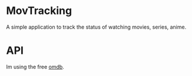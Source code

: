 # MovTracking
A simple application to track the status of watching movies, series, anime.

# API
Im using the free  [omdb](https://www.omdbapi.com/).
